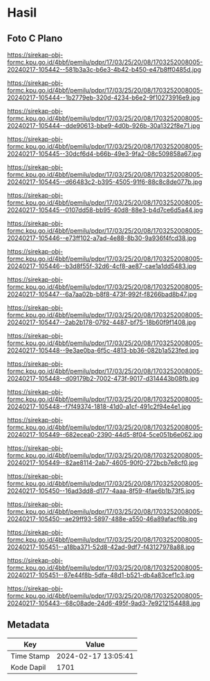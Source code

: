 # Hasil

## Foto C Plano

https://sirekap-obj-formc.kpu.go.id/4bbf/pemilu/pdpr/17/03/25/20/08/1703252008005-20240217-105442--581b3a3c-b6e3-4b42-b450-e47b8ff0485d.jpg

https://sirekap-obj-formc.kpu.go.id/4bbf/pemilu/pdpr/17/03/25/20/08/1703252008005-20240217-105444--1b2779eb-320d-4234-b6e2-9f10273916e9.jpg

https://sirekap-obj-formc.kpu.go.id/4bbf/pemilu/pdpr/17/03/25/20/08/1703252008005-20240217-105444--dde90613-bbe9-4d0b-926b-30a1322f8e71.jpg

https://sirekap-obj-formc.kpu.go.id/4bbf/pemilu/pdpr/17/03/25/20/08/1703252008005-20240217-105445--30dcf6d4-b66b-49e3-9fa2-08c509858a67.jpg

https://sirekap-obj-formc.kpu.go.id/4bbf/pemilu/pdpr/17/03/25/20/08/1703252008005-20240217-105445--d66483c2-b395-4505-91f6-88c8c8de077b.jpg

https://sirekap-obj-formc.kpu.go.id/4bbf/pemilu/pdpr/17/03/25/20/08/1703252008005-20240217-105445--0107dd58-bb95-40d8-88e3-b4d7ce6d5a44.jpg

https://sirekap-obj-formc.kpu.go.id/4bbf/pemilu/pdpr/17/03/25/20/08/1703252008005-20240217-105446--e73ff102-a7ad-4e88-8b30-9a936f4fcd38.jpg

https://sirekap-obj-formc.kpu.go.id/4bbf/pemilu/pdpr/17/03/25/20/08/1703252008005-20240217-105446--b3d8f55f-32d6-4cf8-ae87-cae1a1dd5483.jpg

https://sirekap-obj-formc.kpu.go.id/4bbf/pemilu/pdpr/17/03/25/20/08/1703252008005-20240217-105447--6a7aa02b-b8f8-473f-992f-f8266bad8b47.jpg

https://sirekap-obj-formc.kpu.go.id/4bbf/pemilu/pdpr/17/03/25/20/08/1703252008005-20240217-105447--2ab2b178-0792-4487-bf75-18b60f9f1408.jpg

https://sirekap-obj-formc.kpu.go.id/4bbf/pemilu/pdpr/17/03/25/20/08/1703252008005-20240217-105448--9e3ae0ba-6f5c-4813-bb36-082b1a523fed.jpg

https://sirekap-obj-formc.kpu.go.id/4bbf/pemilu/pdpr/17/03/25/20/08/1703252008005-20240217-105448--d09179b2-7002-473f-9017-d314443b08fb.jpg

https://sirekap-obj-formc.kpu.go.id/4bbf/pemilu/pdpr/17/03/25/20/08/1703252008005-20240217-105448--f7f49374-1818-41d0-a1cf-491c2f94e4e1.jpg

https://sirekap-obj-formc.kpu.go.id/4bbf/pemilu/pdpr/17/03/25/20/08/1703252008005-20240217-105449--682ecea0-2390-44d5-8f04-5ce051b6e062.jpg

https://sirekap-obj-formc.kpu.go.id/4bbf/pemilu/pdpr/17/03/25/20/08/1703252008005-20240217-105449--82ae8114-2ab7-4605-90f0-272bcb7e8cf0.jpg

https://sirekap-obj-formc.kpu.go.id/4bbf/pemilu/pdpr/17/03/25/20/08/1703252008005-20240217-105450--16ad3dd8-d177-4aaa-8f59-4fae6b1b73f5.jpg

https://sirekap-obj-formc.kpu.go.id/4bbf/pemilu/pdpr/17/03/25/20/08/1703252008005-20240217-105450--ae29ff93-5897-488e-a550-46a89afacf6b.jpg

https://sirekap-obj-formc.kpu.go.id/4bbf/pemilu/pdpr/17/03/25/20/08/1703252008005-20240217-105451--a18ba371-52d8-42ad-9df7-f43127978a88.jpg

https://sirekap-obj-formc.kpu.go.id/4bbf/pemilu/pdpr/17/03/25/20/08/1703252008005-20240217-105451--87e44f8b-5dfa-48d1-b521-db4a83cef1c3.jpg

https://sirekap-obj-formc.kpu.go.id/4bbf/pemilu/pdpr/17/03/25/20/08/1703252008005-20240217-105443--68c08ade-24d6-495f-9ad3-7e9212154488.jpg


## Metadata

| Key        | Value               |
| ---------- | ------------------- |
| Time Stamp | 2024-02-17 13:05:41 |
| Kode Dapil | 1701                |



